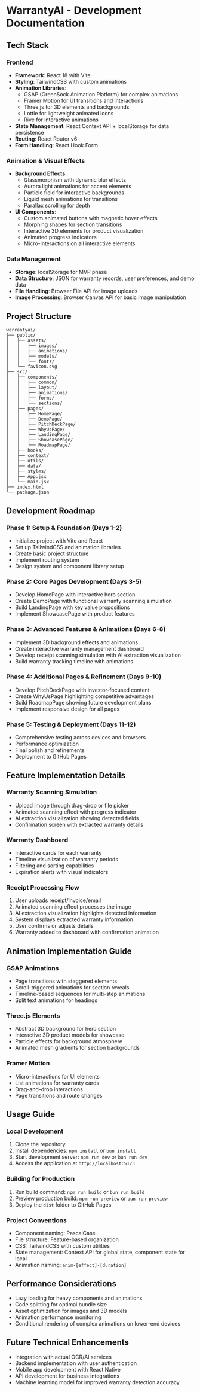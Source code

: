 # WarrantyAI - Development Documentation

## Tech Stack

### Frontend
- **Framework**: React 18 with Vite
- **Styling**: TailwindCSS with custom animations
- **Animation Libraries**:
  - GSAP (GreenSock Animation Platform) for complex animations
  - Framer Motion for UI transitions and interactions
  - Three.js for 3D elements and backgrounds
  - Lottie for lightweight animated icons
  - Rive for interactive animations
- **State Management**: React Context API + localStorage for data persistence
- **Routing**: React Router v6
- **Form Handling**: React Hook Form

### Animation & Visual Effects
- **Background Effects**:
  - Glassmorphism with dynamic blur effects
  - Aurora light animations for accent elements
  - Particle field for interactive backgrounds
  - Liquid mesh animations for transitions
  - Parallax scrolling for depth
- **UI Components**:
  - Custom animated buttons with magnetic hover effects
  - Morphing shapes for section transitions
  - Interactive 3D elements for product visualization
  - Animated progress indicators
  - Micro-interactions on all interactive elements

### Data Management
- **Storage**: localStorage for MVP phase
- **Data Structure**: JSON for warranty records, user preferences, and demo data
- **File Handling**: Browser File API for image uploads
- **Image Processing**: Browser Canvas API for basic image manipulation

## Project Structure

```
warrantyai/
├── public/
│   ├── assets/
│   │   ├── images/
│   │   ├── animations/
│   │   ├── models/
│   │   └── fonts/
│   └── favicon.svg
├── src/
│   ├── components/
│   │   ├── common/
│   │   ├── layout/
│   │   ├── animations/
│   │   ├── forms/
│   │   └── sections/
│   ├── pages/
│   │   ├── HomePage/
│   │   ├── DemoPage/
│   │   ├── PitchDeckPage/
│   │   ├── WhyUsPage/
│   │   ├── LandingPage/
│   │   ├── ShowcasePage/
│   │   └── RoadmapPage/
│   ├── hooks/
│   ├── context/
│   ├── utils/
│   ├── data/
│   ├── styles/
│   ├── App.jsx
│   └── main.jsx
├── index.html
└── package.json
```

## Development Roadmap

### Phase 1: Setup & Foundation (Days 1-2)
- Initialize project with Vite and React
- Set up TailwindCSS and animation libraries
- Create basic project structure
- Implement routing system
- Design system and component library setup

### Phase 2: Core Pages Development (Days 3-5)
- Develop HomePage with interactive hero section
- Create DemoPage with functional warranty scanning simulation
- Build LandingPage with key value propositions
- Implement ShowcasePage with product features

### Phase 3: Advanced Features & Animations (Days 6-8)
- Implement 3D background effects and animations
- Create interactive warranty management dashboard
- Develop receipt scanning simulation with AI extraction visualization
- Build warranty tracking timeline with animations

### Phase 4: Additional Pages & Refinement (Days 9-10)
- Develop PitchDeckPage with investor-focused content
- Create WhyUsPage highlighting competitive advantages
- Build RoadmapPage showing future development plans
- Implement responsive design for all pages

### Phase 5: Testing & Deployment (Days 11-12)
- Comprehensive testing across devices and browsers
- Performance optimization
- Final polish and refinements
- Deployment to GitHub Pages

## Feature Implementation Details

### Warranty Scanning Simulation
- Upload image through drag-drop or file picker
- Animated scanning effect with progress indicator
- AI extraction visualization showing detected fields
- Confirmation screen with extracted warranty details

### Warranty Dashboard
- Interactive cards for each warranty
- Timeline visualization of warranty periods
- Filtering and sorting capabilities
- Expiration alerts with visual indicators

### Receipt Processing Flow
1. User uploads receipt/invoice/email
2. Animated scanning effect processes the image
3. AI extraction visualization highlights detected information
4. System displays extracted warranty information
5. User confirms or adjusts details
6. Warranty added to dashboard with confirmation animation

## Animation Implementation Guide

### GSAP Animations
- Page transitions with staggered elements
- Scroll-triggered animations for section reveals
- Timeline-based sequences for multi-step animations
- Split text animations for headings

### Three.js Elements
- Abstract 3D background for hero section
- Interactive 3D product models for showcase
- Particle effects for background atmosphere
- Animated mesh gradients for section backgrounds

### Framer Motion
- Micro-interactions for UI elements
- List animations for warranty cards
- Drag-and-drop interactions
- Page transitions and route changes

## Usage Guide

### Local Development
1. Clone the repository
2. Install dependencies: `npm install` or `bun install`
3. Start development server: `npm run dev` or `bun run dev`
4. Access the application at `http://localhost:5173`

### Building for Production
1. Run build command: `npm run build` or `bun run build`
2. Preview production build: `npm run preview` or `bun run preview`
3. Deploy the `dist` folder to GitHub Pages

### Project Conventions
- Component naming: PascalCase
- File structure: Feature-based organization
- CSS: TailwindCSS with custom utilities
- State management: Context API for global state, component state for local
- Animation naming: `anim-[effect]-[duration]`

## Performance Considerations
- Lazy loading for heavy components and animations
- Code splitting for optimal bundle size
- Asset optimization for images and 3D models
- Animation performance monitoring
- Conditional rendering of complex animations on lower-end devices

## Future Technical Enhancements
- Integration with actual OCR/AI services
- Backend implementation with user authentication
- Mobile app development with React Native
- API development for business integrations
- Machine learning model for improved warranty detection accuracy
